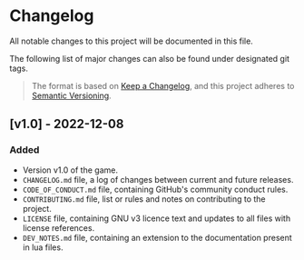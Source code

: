 # Changelog

All notable changes to this project will be documented in this file.

The following list of major changes can also be found under designated git tags.

>The format is based on [Keep a Changelog](https://keepachangelog.com/en/1.0.0/),
and this project adheres to [Semantic Versioning](https://semver.org/spec/v2.0.0.html).
<!--
## [version number] - YEAR-MONTH-DAY

### Sections
'Added' for new features.
'Changed' for changes in existing functionality.
'Deprecated' for soon-to-be removed features.
'Removed' for now removed features.
'Fixed' for any bug fixes.
'Security' in case of vulnerabilities.

[version number]: Link
-->

[comment]: <> (## [Unreleased])

## [v1.0] - 2022-12-08

### Added

- Version v1.0 of the game.
- `CHANGELOG.md` file, a log of changes between current and future releases.
- `CODE_OF_CONDUCT.md` file, containing GitHub's community conduct rules.
- `CONTRIBUTING.md` file, list or rules and notes on contributing to the project.
- `LICENSE` file, containing GNU v3 licence text and updates to all files with license references.
- `DEV_NOTES.md` file, containing an extension to the documentation present in lua files.
